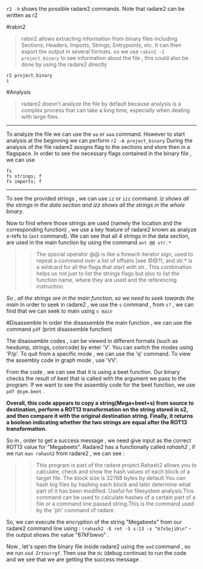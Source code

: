 `r2 -h` shows the possible radare2 commands. Note that radare2 can be written as r2 

#rabin2 
>rabin2 allows extracting information from binary files including Sections, Headers, Imports, Strings, Entrypoints, etc. It can then export the output in several formats. 
so we use `rabin2 -I project_binary` to see information about the file , this could also be done by using the radare2 directly


```
r2 project_binary
i
```


#Analysis
>radare2 doesn’t analyze the file by default because analysis is a complex process that can take a long time, especially when dealing with large files.


***
To analyze the file we can use the `aa` or `aaa` command. However to start analysis at the beginning we can perform `r2 -A project_binary`
During the analysis of the file radare2 assigns flag to the sections and store then in a flagspace. In order to see the necessary flags contained in the binary file , we can use 
```
fs
fs strings; f
fs imports; f
```
--- 
To see the provided strings , we can use `iz` or `izz` command. _iz shows all the strings in the data section and izz shows all the strings in the whole binary_.


Now to find where those strings are used (namely the location and the corresponding function) , we use a key feature of radare2 known as analyze x-refs to (`axt` command). We can see that all 4 strings in the data section, are used in the main function by using the command 
`axt @@ str.*` 

>>The special operator @@ is like a foreach iterator sign, used to repeat a command over a list of offsets (see @@?), and str.* is a wildcard for all the flags that start with str.. This combination helps us not just to list the strings flags but also to list the function name, where they are used and the referencing instruction. 

_So , all the strings are in the main function, so we need to seek towards the main_
In order to seek in radare2 , we use the `s` command , from `s?` , we can find that we can seek to main using `s main`



#Disassemble
In order the disassemble the main function , we can use the command `pdf` (print disassemble function)



The disassemble codes , can be viewed in different formats (such as hexdump, strings, colorcode) by enter 'V'. You can switch the modes using 'P/p'. To quit from a specific mode , we can use the 'q' command. To view the assembly code in graph mode , use 'VV'.


From the code , we can see that it is using a beet function. Our binary checks the result of beet that is called with the argument we pass to the program. If we want to see the assembly code for the beet function, we use `pdf @sym.beet` .


**Overall, this code appears to copy a string(Mega+beet+s) from source to destination, perform a ROT13 transformation on the string stored in s2, and then compare it with the original destination string. Finally, it returns a boolean indicating whether the two strings are equal after the ROT13 transformation.**



So in , order to get a success message , we need give input as the correct ROT13 value for "Megabeets". Radare2 has a functionally called _rahash2_ , if we run `man rahash2` from radare2 , we can see : 

>>This program is part of the radare project.Rahash2 allows you to calculate, check and show the hash values of each block of a target file. The block size is 32768 bytes by default.You can hash big files by hashing each block and later determine what part of it has been modified. Useful for filesystem analysis.This command can be used to calculate hashes of a certain part of a file or a command line passed string.This is the command used by the 'ph' command of radare.

So, we can execute the encryption of the string "Megabeets" from our radare2 command line using :  `!rahash2 -E rot -S s:13 -s "67xSojib\n"` - the output shows the value "67kFbwvo" . 

Now , let's open the binary file inside radare2 using the `ood` command , so we run `ood Zrtnorrgf`. Then use the `dc` (debug continue) to run the code and we see that we are getting the success message .
                  